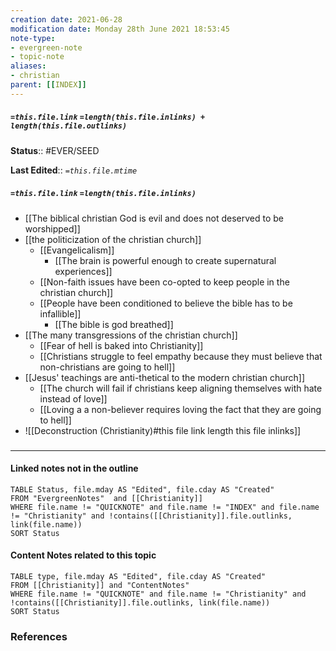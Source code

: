 ```yaml
---
creation date: 2021-06-28
modification date: Monday 28th June 2021 18:53:45
note-type: 
- evergreen-note
- topic-note
aliases:
- christian
parent: [[INDEX]]
---
```

##### `=this.file.link` `=length(this.file.inlinks) + length(this.file.outlinks)`



**Status**:: #EVER/SEED

**Last Edited**:: *`=this.file.mtime`*
##### `=this.file.link` `=length(this.file.inlinks)` 
- [[The biblical christian God is evil and does not deserved to be worshipped]]
- [[the politicization of the christian church]]
	- [[Evangelicalism]]
		- [[The brain is powerful enough to create supernatural experiences]]
	- [[Non-faith issues have been co-opted to keep people in the christian church]]
	- [[People have been conditioned to believe the bible has to be infallible]]
		- [[The bible is god breathed]]
- [[The many transgressions of the christian church]]
	- [[Fear of hell is baked into Christianity]]
	- [[Christians struggle to feel empathy because they must believe that non-christians are going to hell]]
- [[Jesus' teachings are anti-thetical to the modern christian church]]
	- [[The church will fail if christians keep aligning themselves with hate instead of love]]
	- [[Loving a a non-believer requires loving the fact that they are going to hell]]
- ![[Deconstruction (Christianity)#this file link length this file inlinks]]

### <hr class="dataviews"/>

#### Linked notes not in the outline
```dataview
TABLE Status, file.mday AS "Edited", file.cday AS "Created"
FROM "EvergreenNotes"  and [[Christianity]]
WHERE file.name != "QUICKNOTE" and file.name != "INDEX" and file.name != "Christianity" and !contains([[Christianity]].file.outlinks, link(file.name))
SORT Status
```

#### Content Notes related to this topic
```dataview
TABLE type, file.mday AS "Edited", file.cday AS "Created"
FROM [[Christianity]] and "ContentNotes"
WHERE file.name != "QUICKNOTE" and file.name != "Christianity" and !contains([[Christianity]].file.outlinks, link(file.name))
SORT Status
```

### References